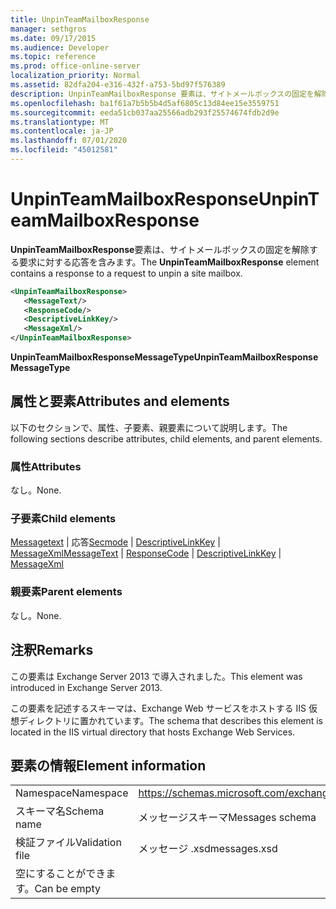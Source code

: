 ```yaml
---
title: UnpinTeamMailboxResponse
manager: sethgros
ms.date: 09/17/2015
ms.audience: Developer
ms.topic: reference
ms.prod: office-online-server
localization_priority: Normal
ms.assetid: 82dfa204-e316-432f-a753-5bd97f576389
description: UnpinTeamMailboxResponse 要素は、サイトメールボックスの固定を解除する要求に対する応答を含みます。
ms.openlocfilehash: ba1f61a7b5b5b4d5af6805c13d84ee15e3559751
ms.sourcegitcommit: eeda51cb037aa25566adb293f25574674fdb2d9e
ms.translationtype: MT
ms.contentlocale: ja-JP
ms.lasthandoff: 07/01/2020
ms.locfileid: "45012581"
---
```

# <a name="unpinteammailboxresponse"></a><span data-ttu-id="b6801-103">UnpinTeamMailboxResponse</span><span class="sxs-lookup"><span data-stu-id="b6801-103">UnpinTeamMailboxResponse</span></span>

<span data-ttu-id="b6801-104">**UnpinTeamMailboxResponse**要素は、サイトメールボックスの固定を解除する要求に対する応答を含みます。</span><span class="sxs-lookup"><span data-stu-id="b6801-104">The **UnpinTeamMailboxResponse** element contains a response to a request to unpin a site mailbox.</span></span> 
  
```XML
<UnpinTeamMailboxResponse>
   <MessageText/>
   <ResponseCode/>
   <DescriptiveLinkKey/>
   <MessageXml/>
</UnpinTeamMailboxResponse>
```

 <span data-ttu-id="b6801-105">**UnpinTeamMailboxResponseMessageType**</span><span class="sxs-lookup"><span data-stu-id="b6801-105">**UnpinTeamMailboxResponseMessageType**</span></span>
## <a name="attributes-and-elements"></a><span data-ttu-id="b6801-106">属性と要素</span><span class="sxs-lookup"><span data-stu-id="b6801-106">Attributes and elements</span></span>

<span data-ttu-id="b6801-107">以下のセクションで、属性、子要素、親要素について説明します。</span><span class="sxs-lookup"><span data-stu-id="b6801-107">The following sections describe attributes, child elements, and parent elements.</span></span>
  
### <a name="attributes"></a><span data-ttu-id="b6801-108">属性</span><span class="sxs-lookup"><span data-stu-id="b6801-108">Attributes</span></span>

<span data-ttu-id="b6801-109">なし。</span><span class="sxs-lookup"><span data-stu-id="b6801-109">None.</span></span>
  
### <a name="child-elements"></a><span data-ttu-id="b6801-110">子要素</span><span class="sxs-lookup"><span data-stu-id="b6801-110">Child elements</span></span>

<span data-ttu-id="b6801-111">[Messagetext](messagetext.md)  | 応答[Secmode](responsecode.md)  | [DescriptiveLinkKey](descriptivelinkkey.md)  | [MessageXml](messagexml.md)</span><span class="sxs-lookup"><span data-stu-id="b6801-111">[MessageText](messagetext.md) | [ResponseCode](responsecode.md) | [DescriptiveLinkKey](descriptivelinkkey.md) | [MessageXml](messagexml.md)</span></span>
  
### <a name="parent-elements"></a><span data-ttu-id="b6801-112">親要素</span><span class="sxs-lookup"><span data-stu-id="b6801-112">Parent elements</span></span>

<span data-ttu-id="b6801-113">なし。</span><span class="sxs-lookup"><span data-stu-id="b6801-113">None.</span></span>
  
## <a name="remarks"></a><span data-ttu-id="b6801-114">注釈</span><span class="sxs-lookup"><span data-stu-id="b6801-114">Remarks</span></span>

<span data-ttu-id="b6801-115">この要素は Exchange Server 2013 で導入されました。</span><span class="sxs-lookup"><span data-stu-id="b6801-115">This element was introduced in Exchange Server 2013.</span></span>
  
<span data-ttu-id="b6801-116">この要素を記述するスキーマは、Exchange Web サービスをホストする IIS 仮想ディレクトリに置かれています。</span><span class="sxs-lookup"><span data-stu-id="b6801-116">The schema that describes this element is located in the IIS virtual directory that hosts Exchange Web Services.</span></span>
  
## <a name="element-information"></a><span data-ttu-id="b6801-117">要素の情報</span><span class="sxs-lookup"><span data-stu-id="b6801-117">Element information</span></span>

|||
|:-----|:-----|
|<span data-ttu-id="b6801-118">Namespace</span><span class="sxs-lookup"><span data-stu-id="b6801-118">Namespace</span></span>  <br/> |https://schemas.microsoft.com/exchange/services/2006/messages  <br/> |
|<span data-ttu-id="b6801-119">スキーマ名</span><span class="sxs-lookup"><span data-stu-id="b6801-119">Schema name</span></span>  <br/> |<span data-ttu-id="b6801-120">メッセージスキーマ</span><span class="sxs-lookup"><span data-stu-id="b6801-120">Messages schema</span></span>  <br/> |
|<span data-ttu-id="b6801-121">検証ファイル</span><span class="sxs-lookup"><span data-stu-id="b6801-121">Validation file</span></span>  <br/> |<span data-ttu-id="b6801-122">メッセージ .xsd</span><span class="sxs-lookup"><span data-stu-id="b6801-122">messages.xsd</span></span>  <br/> |
|<span data-ttu-id="b6801-123">空にすることができます。</span><span class="sxs-lookup"><span data-stu-id="b6801-123">Can be empty</span></span>  <br/> ||
   

